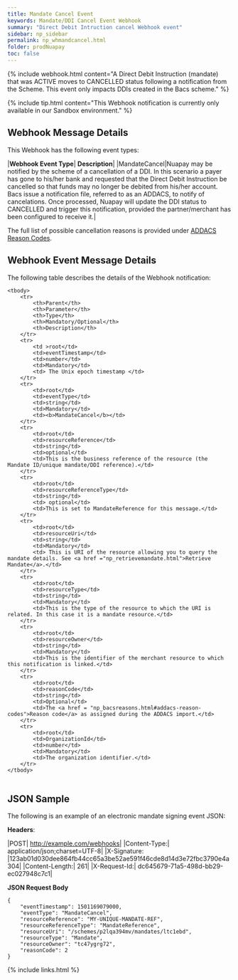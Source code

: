 ```yaml
---
title: Mandate Cancel Event
keywords: Mandate/DDI Cancel Event Webhook 
summary: "Direct Debit Intruction cancel Webhook event"
sidebar: np_sidebar
permalink: np_whmandcancel.html
folder: prodNuapay
toc: false
---
```

 
{% include webhook.html content="A Direct Debit Instruction (mandate) that was ACTIVE moves to CANCELLED status following a notification from the Scheme. This event only impacts DDIs created in the Bacs scheme." %}

{% include tip.html content="This Webhook notification is currently only available in our Sandbox environment." %}


## Webhook Message Details

This Webhook has the following event types:

|**Webhook Event Type**| **Description**|
|MandateCancel|Nuapay may be notified by the scheme of a cancellation of a DDI. In this scenario a payer has gone to his/her bank and requested that the Direct Debit Instruction be cancelled so that funds may no longer be debited from his/her account. Bacs issue a notification file, referred to as an ADDACS, to notify of cancelations. Once processed, Nuapay will update the DDI status to CANCELLED and trigger this notification, provided the partner/merchant has been configured to receive it.|

The full list of possible cancellation reasons is provided under [ADDACS Reason Codes](np_bacsreasons.html#addacs-reason-codes).

## Webhook Event Message Details

<p>
	The following table describes the details of the Webhook notification:</p>

<table cellspacing="0">
	
	<tbody>
		<tr>
			<th>Parent</th>
			<th>Parameter</th>
			<th>Type</th>
			<th>Mandatory/Optional</th>
			<th>Description</th>
		</tr>
		<tr>
			<td >root</td>
			<td>eventTimestamp</td>
			<td>number</td>
			<td>Mandatory</td>
			<td> The Unix epoch timestamp </td>
		</tr>
		<tr>
			<td>root</td>
			<td>eventType</td>
			<td>string</td>
			<td>Mandatory</td>
            <td><b>MandateCancel</b></td>
		</tr>		
		<tr>
			<td>root</td>
			<td>resourceReference</td>
			<td>string</td>
			<td>optional</td>
			<td>This is the business reference of the resource (the Mandate ID/unique mandate/DDI reference).</td>
		</tr>
		<tr>
			<td>root</td>
			<td>resourceReferenceType</td>
			<td>string</td>
			<td> optional</td>
			<td>This is set to MandateReference for this message.</td>
		</tr>		
		<tr>
			<td>root</td>
			<td>resourceUri</td>
			<td>string</td>
			<td>Mandatory</td>
			<td> This is URI of the resource allowing you to query the mandate details. See <a href ="np_retrievemandate.html">Retrieve Mandate</a>.</td>
		</tr>
		<tr>
			<td>root</td>
			<td>resourceType</td>
			<td>string</td>
			<td>Mandatory</td>
			<td>This is the type of the resource to which the URI is related. In this case it is a mandate resource.</td>
		</tr>
        <tr>
			<td>root</td>
			<td>resourceOwner</td>
			<td>string</td>
			<td>Mandatory</td>
			<td>This is the identifier of the merchant resource to which this notification is linked.</td>
		</tr>
		<tr>
			<td>root</td>
			<td>reasonCode</td>
			<td>string</td>
			<td>Optional</td>
            <td>The <a href = "np_bacsreasons.html#addacs-reason-codes">Reason code</a> as assigned during the ADDACS import.</td>
		</tr>
		<tr>
			<td>root</td>
			<td>OrganizationId</td>
			<td>number</td>
			<td>Mandatory</td>
			<td>The organization identifier.</td>
		</tr>
	</tbody>
</table>

## JSON Sample

The following is an example of an electronic mandate signing event JSON:

<b>Headers</b>:


|POST| http://example.com/webhooks|
|Content-Type:| application/json;charset=UTF-8|
|X-Signature: |123ab01d030dee864fb44cc65a3be52ae591f46cde8d14d3e72fbc3790e4a304|
|Content-Length:| 261|
|X-Request-Id:| dc645679-71a5-498d-bb29-ec027948c7c1|

<b>JSON Request Body</b>
<pre>
<code class="json">{
    "eventTimestamp": 1501169079000,
    "eventType": "MandateCancel",
	"resourceReference": "MY-UNIQUE-MANDATE-REF",
	"resourceReferenceType": "MandateReference",
	"resourceUri": "/schemes/p2lqa394mv/mandates/ltc1ebd",
	"resourceType": "Mandate",
	"resourceOwner": "tc47ygrg72",
	"reasonCode": 2
}</code>
</pre>

{% include links.html %}
